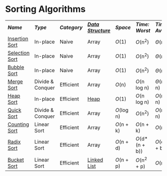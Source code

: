 # Sorting Algorithms
<table>
    <tr>
        <td><strong><i>Name</i></strong></td>
        <td><strong><i>Type</i></strong></td>
        <td><strong><i>Category</i></strong></td>
        <td><strong><i><a href="/quickreference/DataStructures/DataStructures">Data Structure</a></i></strong></td>
        <td><strong><i>Space</i></strong></td>
        <td><strong><i>Time: Worst</i></strong></td>
        <td><strong><i>Time: Average</i></strong></td>
    </tr>
    <tr>
        <td><a href="/quickreference/Sorting/InsertionSort/InsertionSort">Insertion Sort</a></td>
        <td>In-place</td>
        <td>Naive</td>
        <td>Array</td>
        <td><i>O</i>(1)</td>
        <td><i>O</i>(n<sup>2</sup>)</td>
        <td><i>Θ</i>(n<sup>2</sup>)</td>
    </tr>
    <tr>
        <td><a href="/quickreference/Sorting/SelectionSort/SelectionSort">Selection Sort</a></td>
        <td>In-place</td>
        <td>Naive</td>
        <td>Array</td>
        <td><i>O</i>(1)</td>
        <td><i>O</i>(n<sup>2</sup>)</td>
        <td><i>Θ</i>(n<sup>2</sup>)</td>
    </tr>
    <tr>
        <td><a href="/quickreference/Sorting/BubbleSort/BubbleSort">Bubble Sort</a></td>
        <td>In-place</td>
        <td>Naive</td>
        <td>Array</td>
        <td><i>O</i>(1)</td>
        <td><i>O</i>(n<sup>2</sup>)</td>
        <td><i>Θ</i>(n<sup>2</sup>)</td>
    </tr>
    <tr>
        <td><a href="/quickreference/Sorting/MergeSort/MergeSort">Merge Sort</a></td>
        <td>Divide & Conquer</td>
        <td>Efficient</td>
        <td>Array</td>
        <td><i>O</i>(n)</td>
        <td><i>O</i>(n log n)</td>
        <td><i>Θ</i>(n log n)</td>
    </tr>
    <tr>
        <td><a href="/quickreference/Sorting/HeapSort/HeapSort">Heap Sort</a></td>
        <td>In-place</td>
        <td>Efficient</td>
        <td><a href="/quickreference/DataStructures/Heap/Heap">Heap</a></td>
        <td><i>O</i>(1)</td>
        <td><i>O</i>(n log n)</td>
        <td><i>O</i>(n log n)</td>
    </tr>
    <tr>
        <td><a href="/quickreference/Sorting/QuickSort/QuickSort">Quick Sort</a></td>
        <td>Divide & Conquer</td>
        <td>Efficient</td>
        <td>Array</td>
        <td><i>O</i>(log n)</td>
        <td><i>O</i>(n<sup>2</sup>)</td>
        <td><i>O</i>(n log n)</td>
    </tr>
    <tr>
        <td><a href="/quickreference/Sorting/CountingSort/CountingSort">Counting Sort</a></td>
        <td>Linear Sort</td>
        <td>Efficient</td>
        <td>Array</td>
        <td><i>O</i>(n + k)</td>
        <td><i>O</i>(n + k)</td>
        <td><i>O</i>(n + k)</td>
    </tr>
    <tr>
        <td><a href="/quickreference/Sorting/RadixSort/RadixSort">Radix Sort</a></td>
        <td>Linear Sort</td>
        <td>Efficient</td>
        <td>Array</td>
        <td><i>O</i>(n + d)</td>
        <td><i>O</i>(d*(n + b))</td>
        <td><i>O</i>(d*(n + b))</td>
    </tr>
    <tr>
        <td><a href="/quickreference/Sorting/BucketSort/BucketSort">Bucket Sort</a></td>
        <td>Linear Sort</td>
        <td>Efficient</td>
        <td><a href="/quickreference/DataStructures/LinkedList/LinkedList">Linked List</a></td>
        <td><i>O</i>(n + p)</td>
        <td><i>O</i>(n<sup>2</sup> + p)</td>
        <td><i>O</i>(n + p)</td>
    </tr>
</table>